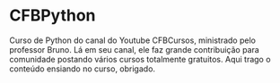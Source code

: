 # CFBPython
Curso de Python do canal do Youtube CFBCursos, ministrado pelo professor Bruno. Lá em seu canal, ele faz grande contribuição para comunidade postando vários cursos totalmente gratuitos.
Aqui trago o conteúdo ensiando no curso, obrigado.

